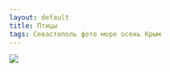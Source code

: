 ```yaml
---
layout: default
title: Птицы
tags: Севастополь фото море осень Крым
---
```


![](https://farm2.staticflickr.com/1658/25075702155_2438db0b0d_b.jpg)